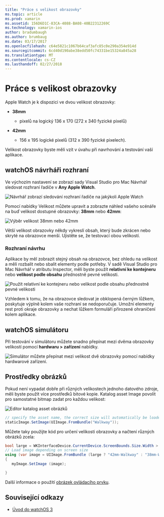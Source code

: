 ```yaml
---
title: "Práce s velikost obrazovky"
ms.topic: article
ms.prod: xamarin
ms.assetid: 156D6D1C-83CA-4088-BA08-40B22312269C
ms.technology: xamarin-ios
author: bradumbaugh
ms.author: brumbaug
ms.date: 03/17/2017
ms.openlocfilehash: c64e5821c1067b64caf3afc85c0e290a354e914d
ms.sourcegitcommit: 6cd40d190abe38edd50fc74331be15324a845a28
ms.translationtype: MT
ms.contentlocale: cs-CZ
ms.lasthandoff: 02/27/2018
---
```

# <a name="working-with-screen-sizes"></a>Práce s velikost obrazovky

Apple Watch je k dispozici ve dvou velikost obrazovky:

- **38mm**
  - pixelů na logický 136 x 170 (272 x 340 fyzické pixelů)

- **42mm**
  - 156 x 195 logické pixelů (312 x 390 fyzické pixelech).

Velikost obrazovky byste měli vzít v úvahu při navrhování a testování vaší aplikace.

## <a name="watchos-interface-designer"></a>watchOS návrháři rozhraní

Ve výchozím nastavení se zobrazí sady Visual Studio pro Mac Návrhář sledovat rozhraní řadiče v **Any Apple Watch**.

![](screen-sizes-images/screen-any-sml.png "Návrhář zobrazí sledování rozhraní řadiče na jakýkoli Apple Watch")

Pomocí nabídky Velikost můžete upravit a zobrazte náhled vašeho scénáře na buď velikost dostupné obrazovky: **38mm** nebo **42mm**:

![](screen-sizes-images/screen-menu-sml.png "Výběr velikost 38mm nebo 42mm")

Větší velikost obrazovky někdy vykreslí obsah, který bude zkrácen nebo skryté na obrazovce menší.
Ujistěte se, že testovací obou velikostí.


### <a name="interface-design"></a>Rozhraní návrhu

Aplikace by měl zobrazit stejný obsah na obrazovce, bez ohledu na velikost a měli rozbalit nebo sbalit elementy podle potřeby. V sadě Visual Studio pro Mac Návrhář v atributu Inspector, měli byste použít **relativní ke kontejneru** nebo **velikost podle obsahu** přednostně pevné velikosti.

![](screen-sizes-images/sizeattributepanel-sml.png "Použít relativní ke kontejneru nebo velikost podle obsahu přednostně pevné velikosti")

Vzhledem k tomu, že na obrazovce sledovat je obklopená černým lůžkem, poskytuje výplně kolem vaše rozhraní se nedoporučuje. Umožní elementy rest proti okraje obrazovky a nechat lůžkem formuláři přirozené ohraničení kolem aplikace.


## <a name="watchos-simulator"></a>watchOS simulátoru

Při testování v simulátoru můžete snadno přepínat mezi dvěma obrazovky velikostí pomocí **hardwaru > zařízení** nabídky.

![](screen-sizes-images/simulator.png "Simulátor můžete přepínat mezi velikost dvě obrazovky pomocí nabídky hardwarové zařízení.")


## <a name="image-resources"></a>Prostředky obrázků

Pokud není vypadat dobře při různých velikostech jednoho datového zdroje, měli byste použít více prostředků bitové kopie. Katalog asset Image povolit pro samostatné bitmap zadat pro každou velikost:

![](screen-sizes-images/images-xcassets.png "Editor katalog asset obrázků")

```csharp
// specify the asset name, the correct size will automatically be loaded
staticImage.SetImage(UIImage.FromBundle("Walkway"));
```

Můžete taky použijte kód pro určení velikosti obrazovky a načtení různých obrázků zcela:

```csharp
bool large = WKInterfaceDevice.CurrentDevice.ScreenBounds.Size.Width > 136.0;
// Load image depending on screen size
using (var image = UIImage.FromBundle (large ? "42mm-Walkway" : "38mm-Walkway"))
{
   myImage.SetImage (image);

}
```

Další informace o použití [obrázek ovládacího prvku](~/ios/watchos/user-interface/image.md).



## <a name="related-links"></a>Související odkazy

- [Úvod do watchOS 3](~/ios/watchos/platform/introduction-to-watchos3/index.md)
